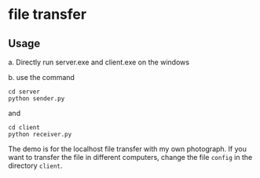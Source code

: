 # file transfer

## Usage 


a. Directly run server.exe and client.exe on the windows

b. use the command
```
cd server
python sender.py
```
and 
```
cd client
python receiver.py
```

The demo is for the localhost file transfer with my own photograph. If you want to transfer the file in different computers, change the file `config` in the directory `client`. 